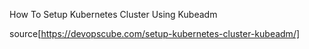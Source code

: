 How To Setup Kubernetes Cluster Using Kubeadm

source[https://devopscube.com/setup-kubernetes-cluster-kubeadm/]
